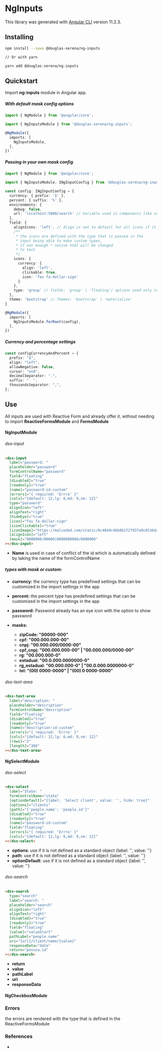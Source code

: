 # NgInputs

This library was generated with [Angular CLI](https://github.com/angular/angular-cli) version 11.2.3.

## Installing

```bash
npm install --save @douglas-serena/ng-inputs

// Or with yarn

yarn add @douglas-serena/ng-inputs
```

## Quickstart

Import **ng-inputs** module in Angular app.

##### With default mask config options

```typescript
import { NgModule } from '@angular/core';

import { NgInputsModule } from '@douglas-serena/ng-inputs';

@NgModule({
  imports: [
    NgInputsModule,
  ],
})
```

##### Passing in your own mask config

```typescript
import { NgModule } from '@angular/core';

import { NgInputsModule, INgInputConfig } from '@douglas-serena/ng-inputs';

const config: INgInputConfig = {
  currency: { prefix: '$' },
  percent: { suffix: '%' },
  environments: {
    debug: false,
    url: 'localhost:5000/search' // Variable used in components like search
  },
  field: {
    alignIcons: 'left', // Align is set to defautl for all icons if it doesn't get past
    /**
     * the icons are defined with the type that is passed in the
     * input being able to make custom types,
     * if not enough * native html will be changed
     * to text
     */
    icons: {
      currency: {
        align: 'left',
        clickable: true,
        icon: 'fas fa-dollar-sign'
      }
    },
    type: 'group' // fields: 'group' | 'floating'/ options used only in the bootstrap
  },
  theme: 'bootstrap' // Themes: 'bootstrap' | 'materialize'
}

@NgModule({
  imports: [
    NgInputsModule.forRoot(config),
  ],
})
```

##### Currency and percentage settings

```typescript
const configCurrencyAndPercent = {
  prefix: "$",
  align: "left",
  allowNegative: false,
  cursor: "end",
  decimalSeparator: ".",
  suffix: "  ",
  thousandsSeparator: ",",
};
```

## Use

All inputs are used with Reactive Form and already offer it, without needing to import **ReactiveFormsModule** and **FormsModule**

#### NgInputModule

###### dss-input

```html
<dss-input
  label="password: "
  placeholder="password"
  formControlName="password"
  field="floating"
  [disabled]="true"
  [readonly]="true"
  [name]="password-id-custom"
  [errors]="{ required: 'Errro' }"
  [cols]="{default: 12,lg: 6,md: 9,sm: 12}"
  type="password"
  alignIcon="left"
  alignText="right"
  [hideEye]="true"
  [icon]="fas fa-dollar-sign"
  [iconClickable]="true"
  [iconImage]="https://malcoded.com/static/8c48d4c4bb8b1f2793fa9c6536dae7c6/ba299/angular-reactive-forms-tutorial.png"
  [alignIcon]="left"
  [mask]="0000000/00000|0000000000/0000000"
></dss-input>
```

- **Name** is used in case of conflict of the id which is automatically defined by taking the name of the formControlName

##### types with mask or custom:

- **currency:** the currency type has predefined settings that can be customized in the import settings in the app
- **percent:** the percent type has predefined settings that can be customized in the import settings in the app
- **password:** Password already has an eye icon with the option to show password

- **masks:**
  - **zipCode: "00000-000"**
  - **cpf: "000.000.000-00"**
  - **cnpj: "00.000.000/0000-00"**
  - **cpf_cnpj: "000.000.000-00" | "00.000.000/0000-00"**
  - **rg: "00.000.000-0"**
  - **estadual: "00.0.000.0000000-0"**
  - **rg_estadual: "00.000.000-0" | "00.0.000.0000000-0"**
  - **tel: "(00) 0000-0000" | "(00) 0 0000-0000"**

###### dss-text-area

```html
<dss-text-area
  label="description: "
  placeholder="description"
  formControlName="description"
  field="floating"
  [disabled]="true"
  [readonly]="true"
  [name]="description-id-custom"
  [errors]="{ required: 'Errro' }"
  [cols]="{default: 12,lg: 6,md: 9,sm: 12}"
  [rows]="2"
  [length]="300"
></dss-text-area>
```

#### NgSelectModule

###### dss-select

```html
<dss-select
  label="State: "
  formControlName="state"
  [optionDefault]="{label: 'Select client', value: '', hide: true}"
  [options]="clients"
  [path]="{'people.name': 'people.id'}"
  [disabled]="true"
  [readonly]="true"
  [name]="password-id-custom"
  field="floating"
  [errors]="{ required: 'Errro' }"
  [cols]="{default: 12,lg: 6,md: 9,sm: 12}"
></dss-select>
```

- **options**: use if it is not defined as a standard object {label: '', value: ''}
- **path**: use if it is not defined as a standard object {label: '', value: ''}
- **optionDefault**: use if it is not defined as a standard object {label: '', value: ''}

###### dss-search

```html
<dss-search
  type="search"
  label="search: "
  placeholder="search"
  alignIcon="left"
  alignText="right"
  [disabled]="true"
  [readonly]="true"
  field="floating"
  [value]="valueStart"
  pathLabel="people.name"
  uri="{url}/client/name/{value}"
  responseData="data"
  return="pessoa.id"
></dss-search>
```

- **return**
- **value**
- **pathLabel**
- **uri**
- **responseData**


#### NgCheckboxModule

### Errors

the errors are rendered with the type that is defined in the ReactiveFormsModule

### References

-
